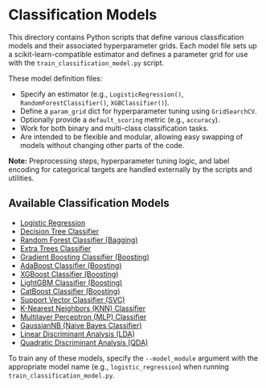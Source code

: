 # Classification Models

This directory contains Python scripts that define various classification models and their associated hyperparameter grids. Each model file sets up a scikit-learn-compatible estimator and defines a parameter grid for use with the `train_classification_model.py` script.

These model definition files:
- Specify an estimator (e.g., `LogisticRegression()`, `RandomForestClassifier()`, `XGBClassifier()`).
- Define a `param_grid` dict for hyperparameter tuning using `GridSearchCV`.
- Optionally provide a `default_scoring` metric (e.g., `accuracy`).
- Work for both binary and multi-class classification tasks.
- Are intended to be flexible and modular, allowing easy swapping of models without changing other parts of the code.

**Note:** Preprocessing steps, hyperparameter tuning logic, and label encoding for categorical targets are handled externally by the scripts and utilities.

## Available Classification Models

- [Logistic Regression](logistic_regression.py)
- [Decision Tree Classifier](decision_tree_classifier.py)
- [Random Forest Classifier (Bagging)](random_forest_classifier.py)
- [Extra Trees Classifier](extra_trees_classifier.py)
- [Gradient Boosting Classifier (Boosting)](gradient_boosting_classifier.py)
- [AdaBoost Classifier (Boosting)](adaboost_classifier.py)
- [XGBoost Classifier (Boosting)](xgboost_classifier.py)
- [LightGBM Classifier (Boosting)](lightgbm_classifier.py)
- [CatBoost Classifier (Boosting)](catboost_classifier.py)
- [Support Vector Classifier (SVC)](svc.py)
- [K-Nearest Neighbors (KNN) Classifier](knn_classifier.py)
- [Multilayer Perceptron (MLP) Classifier](mlp_classifier.py)
- [GaussianNB (Naive Bayes Classifier)](gaussian_nb.py)
- [Linear Discriminant Analysis (LDA)](linear_discriminant_analysis.py)
- [Quadratic Discriminant Analysis (QDA)](quadratic_discriminant_analysis.py)

To train any of these models, specify the `--model_module` argument with the appropriate model name (e.g., `logistic_regression`) when running `train_classification_model.py`.
